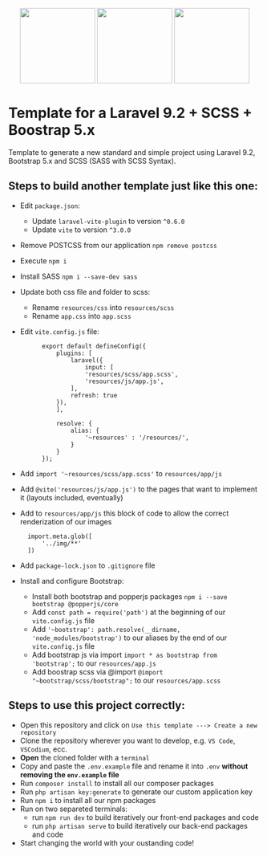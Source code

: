<p align="center">
<a href="https://getbootstrap.com" target="_blank"><img src="https://miro.medium.com/v2/resize:fit:400/1*onZhQJU7A3ab6V1sHfMRkQ.jpeg" height="150"></a>
    <a href="https://laravel.com" target="_blank"><img src="https://raw.githubusercontent.com/laravel/art/master/logo-lockup/5%20SVG/2%20CMYK/1%20Full%20Color/laravel-logolockup-cmyk-red.svg" height="150"></a>
<a href="https://laravel.com" target="_blank"><img src="https://upload.wikimedia.org/wikipedia/commons/thumb/9/96/Sass_Logo_Color.svg/1200px-Sass_Logo_Color.svg.png" height="150"></a>

</p>

# Template for a Laravel 9.2 + SCSS + Boostrap 5.x
Template to generate a new standard and simple project using Laravel 9.2, Bootstrap 5.x and SCSS (SASS with SCSS Syntax).

## Steps to build another template just like this one:
- Edit `package.json`:
    - Update `laravel-vite-plugin` to version `^0.6.0`
    - Update `vite` to version `^3.0.0`
- Remove POSTCSS from our application `npm remove postcss`
- Execute `npm i`
- Install SASS `npm i --save-dev sass`
- Update both css file and folder to scss:
    - Rename `resources/css` into `resources/scss`
    - Rename `app.css` into `app.scss`
- Edit `vite.config.js` file:

            export default defineConfig({
                plugins: [
                    laravel({
                        input: [
                        'resources/scss/app.scss',
                        'resources/js/app.js',
                    ],
                    refresh: true
                }),
                ],

                resolve: {
                    alias: {
                        '~resources' : '/resources/',
                    }
                }
            });
- Add `import '~resources/scss/app.scss'` to `resources/app/js`
- Add `@vite('resources/js/app.js')` to the pages that want to implement it (layouts included, eventually)
- Add to `resources/app/js` this block of code to allow the correct renderization of our images

        import.meta.glob([
            '../img/**'
        ])
- Add `package-lock.json` to `.gitignore` file
- Install and configure Bootstrap:
    - Install both bootstrap and popperjs packages `npm i --save bootstrap @popperjs/core`
    - Add `const path = require('path')` at the beginning of our `vite.config.js` file
    - Add `'~bootstrap': path.resolve(__dirname, 'node_modules/bootstrap')` to our aliases by the end of our `vite.config.js` file
    - Add bootstrap js via import `import * as bootstrap from 'bootstrap';` to our `resources/app.js`
    - Add boostrap scss via @import `@import "~bootstrap/scss/bootstrap";` to our `resources/app.scss`


## Steps to use this project correctly:
- Open this repository and click on  `Use this template ---> Create a new repository`
- Clone the repository wherever you want to develop, e.g. `VS Code`, `VSCodium`, ecc.
- **Open** the cloned folder with a `terminal`
- Copy and paste the `.env.example` file and rename it into `.env` **without removing the `env.example` file**
- Run `composer install` to install all our composer packages
- Run `php artisan key:generate` to generate our custom application key
- Run `npm i` to install all our npm packages
- Run on two separeted terminals:
    - run `npm run dev` to build iteratively our front-end packages and code
    - run `php artisan serve` to build iteratively our back-end packages and code
- Start changing the world with your oustanding code!
